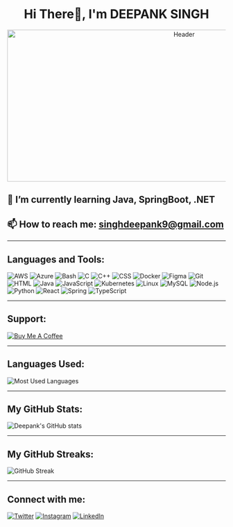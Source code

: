 <h1 align="center">Hi There👋, I'm DEEPANK SINGH</h1>

<p align="center">
  <img src="https://media.giphy.com/media/v1.Y2lkPTc5MGI3NjExcmQ0eDIwcHRmN3g3bzU1eWpieGV0MWg3emo4MW1pOWIzbXNmcncyMSZlcD12MV9pbnRlcm5hbF9naWZfYnlfaWQmY3Q9Zw/jQ1OZripkVCfH3DsYT/giphy.gif" width="800" height="350" alt="Header">
</p>


## 🌱 I’m currently learning Java, SpringBoot, .NET
## 📫 How to reach me: singhdeepank9@gmail.com

---

## Languages and Tools:
![AWS](https://img.shields.io/badge/AWS-232F3E?style=flat-square&logo=amazon-aws)
![Azure](https://img.shields.io/badge/Azure-0078D4?style=flat-square&logo=microsoft-azure)
![Bash](https://img.shields.io/badge/Bash-4EAA25?style=flat-square&logo=gnu-bash)
![C](https://img.shields.io/badge/C-A8B9CC?style=flat-square&logo=c)
![C++](https://img.shields.io/badge/C++-00599C?style=flat-square&logo=c%2B%2B)
![CSS](https://img.shields.io/badge/CSS-1572B6?style=flat-square&logo=css3)
![Docker](https://img.shields.io/badge/Docker-2496ED?style=flat-square&logo=docker)
![Figma](https://img.shields.io/badge/Figma-F24E1E?style=flat-square&logo=figma)
![Git](https://img.shields.io/badge/Git-F05032?style=flat-square&logo=git)
![HTML](https://img.shields.io/badge/HTML-E34F26?style=flat-square&logo=html5)
![Java](https://img.shields.io/badge/Java-007396?style=flat-square&logo=java)
![JavaScript](https://img.shields.io/badge/JavaScript-F7DF1E?style=flat-square&logo=javascript)
![Kubernetes](https://img.shields.io/badge/Kubernetes-326CE5?style=flat-square&logo=kubernetes)
![Linux](https://img.shields.io/badge/Linux-FCC624?style=flat-square&logo=linux)
![MySQL](https://img.shields.io/badge/MySQL-4479A1?style=flat-square&logo=mysql)
![Node.js](https://img.shields.io/badge/Node.js-339933?style=flat-square&logo=node.js)
![Python](https://img.shields.io/badge/Python-3776AB?style=flat-square&logo=python)
![React](https://img.shields.io/badge/React-61DAFB?style=flat-square&logo=react)
![Spring](https://img.shields.io/badge/Spring-6DB33F?style=flat-square&logo=spring)
![TypeScript](https://img.shields.io/badge/TypeScript-3178C6?style=flat-square&logo=typescript)

---

## Support:


[![Buy Me A Coffee](https://img.buymeacoffee.com/button-api/?text=Buy%20me%20a%20coffee&emoji=&slug=deepank_singh&button_colour=FFDD00&font_colour=000000&font_family=Lato&outline_colour=000000&coffee_colour=ffffff)](https://www.buymeacoffee.com/deepank_singh)

---

## Languages Used:
![Most Used Languages](https://github-readme-stats.vercel.app/api/top-langs/?username=deepank-singh&layout=compact&theme=radical)

---

## My GitHub Stats:
![Deepank's GitHub stats](https://github-readme-stats.vercel.app/api?username=deepank-singh&show_icons=true&theme=radical)

---

## My GitHub Streaks:
![GitHub Streak](https://github-readme-streak-stats.herokuapp.com/?user=deepank-singh&theme=radical)

---

## Connect with me:
[![Twitter](https://img.shields.io/badge/Twitter-1DA1F2?style=for-the-badge&logo=twitter&logoColor=white)](https://twitter.com/_deepank_singh)
[![Instagram](https://img.shields.io/badge/Instagram-E4405F?style=for-the-badge&logo=instagram&logoColor=white)](https://www.instagram.com/_deepank_singh/)
[![LinkedIn](https://img.shields.io/badge/LinkedIn-0077B5?style=for-the-badge&logo=linkedin&logoColor=white)](https://www.linkedin.com/in/deepank-singh)

